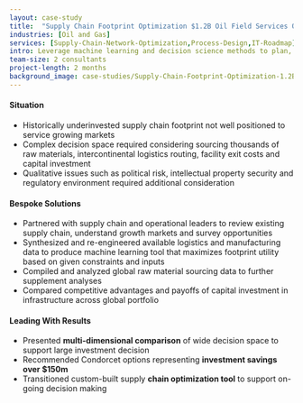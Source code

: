 ```yaml
---
layout: case-study
title:  "Supply Chain Footprint Optimization $1.2B Oil Field Services Organization"
industries: [Oil and Gas]
services: [Supply-Chain-Network-Optimization,Process-Design,IT-Roadmap]
intro: Leverage machine learning and decision science methods to plan, pressure test and compare go-forward models for global supply chain footprint requiring >$100m in investment
team-size: 2 consultants
project-length: 2 months
background_image: case-studies/Supply-Chain-Footprint-Optimization-1.2B-Oil-Field-Services-Organization.jpg
---
```


#### Situation
- Historically underinvested supply chain footprint not well positioned to service growing markets
- Complex decision space required considering sourcing thousands of raw materials, intercontinental logistics routing, facility exit costs and capital investment
- Qualitative issues such as political risk, intellectual property security and regulatory environment required additional consideration

#### Bespoke Solutions
- Partnered with supply chain and operational leaders to review existing supply chain, understand growth markets and survey opportunities
- Synthesized and re-engineered available logistics and manufacturing data to produce machine learning tool that maximizes footprint utility based on given constraints and inputs
- Compiled and analyzed global raw material sourcing data to further supplement analyses
- Compared competitive advantages and payoffs of capital investment in infrastructure across global portfolio

#### Leading With Results
- Presented **multi-dimensional comparison** of wide decision space to support large investment decision
- Recommended Condorcet options representing **investment savings over $150m**
- Transitioned custom-built supply **chain optimization tool** to support on-going decision making
